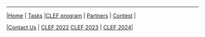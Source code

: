 -----
|[Home](https://www.joker-project.com/2025/) | [Tasks](https://www.joker-project.com/2025/tasks) |[CLEF&nbsp;program](program) | [Partners](partners) | [Contest](contest) |

|[Contact&nbsp;Us](contact) | [CLEF&nbsp;2022](https://www.joker-project.com/clef-2022/EN/project)  [CLEF&nbsp;2023](https://www.joker-project.com/clef-2023/) | [CLEF&nbsp;2024](https://www.joker-project.com/clef-2024/)|


